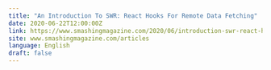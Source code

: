 ```yaml
---
title: "An Introduction To SWR: React Hooks For Remote Data Fetching"
date: 2020-06-22T12:00:00Z
link: https://www.smashingmagazine.com/2020/06/introduction-swr-react-hooks-remote-data-fetching/?utm_medium=RSS&utm_source=news.12bit.vn
site: www.smashingmagazine.com/articles
language: English
draft: false
---
```

